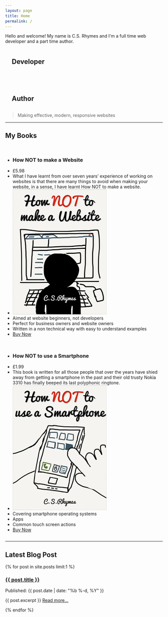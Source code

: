 ```yaml
---
layout: page
title: Home
permalink: /
---
```


Hello and welcome! My name is C.S. Rhymes and I'm a full time web developer and a part time author.

<div class="small-12 medium-5 columns text-center">
  <i class="fa fa-terminal fa-5x"></i>
  <h2>Developer</h2>
</div>

<div class="small-12 medium-2 columns text-center">
  <h2></h2>
  <i class="fa fa-plus fa-3x"></i>

</div>

<div class="small-12 medium-5 columns text-center">
  <i class="fa fa-book fa-5x"></i>
  <h2>Author</h2>
</div>

<blockquote>Making effective, modern, responsive websites</blockquote>

<hr>

<h2 class="text-center">My Books</h2>

<div class="small-12 medium-6 columns">
<ul class="pricing-table">
  <li class="title"><h3 class="white">How NOT to make a Website</h3></li>
  <li class="price">&pound;5.98</li>
  <li class="description">What I have learnt from over seven years’ experience of working on websites is that there are many things to avoid when making your website, in a sense, I have learnt How NOT to make a website. </li>
  <li class="bullet-item"><img src="/img/how-not-to-make-a-website-cover-LR.jpg" /></li>
  <li class="bullet-item">Aimed at website beginners, not developers</li>
  <li class="bullet-item">Perfect for business owners and website owners</li>
  <li class="bullet-item">Written in a non technical way with easy to understand examples</li>
  <li class="cta-button"><a class="button" href="http://www.amazon.co.uk/How-make-Website-C-S-Rhymes-ebook/dp/B00KEE3HES/">Buy Now</a></li>
</ul>
</div>

<div class="small-12 medium-6 columns">
<ul class="pricing-table">
  <li class="title"><h3 class="white">How NOT to use a Smartphone</h3></li>
  <li class="price">&pound;1.99</li>
  <li class="description">This book is written for all those people that over the years have shied away from getting a smartphone in the past and their old trusty Nokia 3310 has finally beeped its last polyphonic ringtone. </li>
  <li class="bullet-item"><img src="/img/how-not-to-use-a-smartphone-cover-LR.jpg" /></li>
  <li class="bullet-item">Covering smartphone operating systems</li>
  <li class="bullet-item">Apps</li>
  <li class="bullet-item">Common touch screen actions</li>
  <li class="cta-button"><a class="button" href="http://www.amazon.co.uk/How-NOT-Smartphone-C-S-Rhymes-ebook/dp/B00MVB5JOS/">Buy Now</a></li>
</ul>
</div>

<hr>

<h2 class="text-center">Latest Blog Post</h2>

{% for post in site.posts limit:1 %}
<h3><a href="{{ post.url | prepend: site.baseurl }}">{{ post.title }}</a></h3>
<p>Published: {{ post.date | date: "%b %-d, %Y" }}</p>
<p>{{ post.excerpt }} <a href="{{ post.url | prepend: site.baseurl }}">Read more...</a></p>
{% endfor %}


